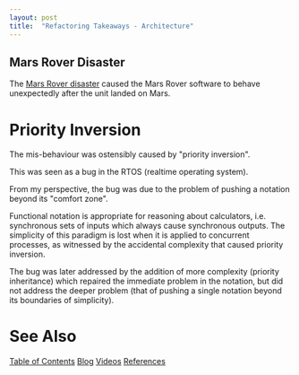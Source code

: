 ```yaml
---
layout: post
title:  "Refactoring Takeaways - Architecture"
---
```


## Mars Rover Disaster
The [Mars Rover disaster](https://www.rapitasystems.com/blog/what-really-happened-software-mars-pathfinder-spacecraft) caused the Mars Rover software to behave unexpectedly after the unit landed on Mars.

# Priority Inversion

The mis-behaviour was ostensibly caused by "priority inversion".  

This was seen as a bug in the RTOS (realtime operating system).

From my perspective, the bug was due to the problem of pushing a notation beyond its "comfort zone".

Functional notation is appropriate for reasoning about calculators, i.e. synchronous sets of inputs which always cause synchronous outputs.  The simplicity of this paradigm is lost when it is applied to concurrent processes, as witnessed by the accidental complexity that caused priority inversion.

The bug was later addressed by the addition of more complexity (priority inheritance) which repaired the immediate problem in the notation, but did not address the deeper problem (that of pushing a single notation beyond its boundaries of simplicity).

# See Also
[Table of Contents](https://guitarvydas.github.io/2021/12/10/Table-of-Contents-Dec-01-2021.html)
[Blog](https://guitarvydas.github.io)
[Videos](https://www.youtube.com/channel/UC9EJr0nKHwadbHUtc5zHdmQ/videos)
[References](https://guitarvydas.github.io/2021/01/14/References.html)

<script src="https://utteranc.es/client.js" 
        repo="guitarvydas/guitarvydas.github.io" 
        issue-term="pathname" 
        theme="github-light" 
        crossorigin="anonymous" 
        async> 
</script> 
